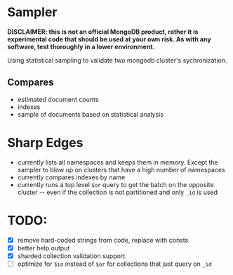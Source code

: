 # Sampler

**DISCLAIMER: this is not an official MongoDB product, rather it is experimental code that should be used at your own risk. As with any software, test thoroughly in a lower environment.**

Using statistical sampling to validate two mongodb cluster's sychronization.

## Compares
- estimated document counts
- indexes
- sample of documents based on statistical analysis

# Sharp Edges
- currently lists all namespaces and keeps them in memory. Except the sampler to blow up on clusters that have a high number of namespaces
- currently compares indexes by name
- currently runs a top level `$or` query to get the batch on the opposite cluster -- even if the collection is not partitioned and only `_id` is used

# TODO:
- [x] remove hard-coded strings from code, replace with consts
- [x] better help output
- [x] sharded collection validation support
- [ ] optimize for `$in` instead of `$or` for collections that just query on `_id`
